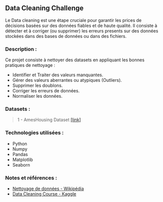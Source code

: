 ## Data Cleaning Challenge

Le Data cleaning est une étape cruciale pour garantir les prices de décisions basées sur des données fiables et de haute qualité. Il consiste à détecter et à corriger (ou supprimer) les erreurs presents sur des données stockées dans des bases de données ou dans des fichiers.

### Description :
Ce projet consiste à nettoyer des datasets en appliquant les bonnes pratiques de nettoyage :

 -  Identifier et Traiter des valeurs manquantes.
 -  Gérer des valeurs aberrantes ou atypiques (Outliers).
 -  Supprimer les doublons.
 -  Corriger les erreurs de données.
 -  Normaliser les données.

### Datasets :
> 1 - AmesHousing Dataset [[link]]()

### Technologies utilisées : 
- Python
- Numpy
- Pandas
- Matplotlib
- Seaborn

### Notes et références :
 - [Nettoyage de données - Wikipédia](https://fr.m.wikipedia.org/wiki/Nettoyage_de_donn%C3%A9es)
 - [Data Cleaning Course - Kaggle](https://www.kaggle.com/learn/data-cleaning)
